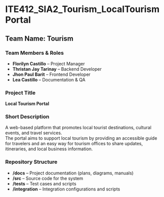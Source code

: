 # ITE412_SIA2_Tourism_LocalTourismPortal

##  Team Name: Tourism

###  Team Members & Roles
- **Florilyn Castillo** – Project Manager    
- **Thristan Jay Tarinay** – Backend Developer  
- **Jhon Paul Barit** – Frontend Developer  
- **Lea Castillo** – Documentation & QA  

###  Project Title
**Local Tourism Portal**

###  Short Description
A web-based platform that promotes local tourist destinations, cultural events, and travel services.  
The portal aims to support local tourism by providing an accessible guide for travelers and an easy way for tourism offices to share updates, itineraries, and local business information.

###  Repository Structure
- **/docs** – Project documentation (plans, diagrams, manuals)
- **/src** – Source code for the system
- **/tests** – Test cases and scripts
- **/integration** – Integration configurations and scripts


